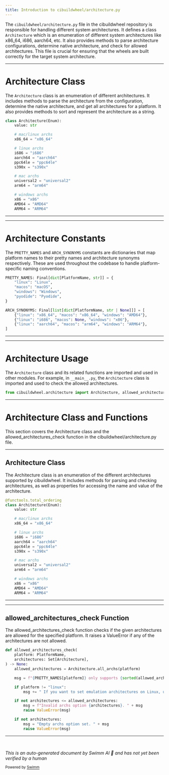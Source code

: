 ```yaml
---
title: Introduction to cibuildwheel/architecture.py
---
```

The `cibuildwheel/architecture.py` file in the cibuildwheel repository is responsible for handling different system architectures. It defines a class `Architecture` which is an enumeration of different system architectures like x86_64, i686, aarch64, etc. It also provides methods to parse architecture configurations, determine native architecture, and check for allowed architectures. This file is crucial for ensuring that the wheels are built correctly for the target system architecture.

<SwmSnippet path="/cibuildwheel/architecture.py" line="29">

---

# Architecture Class

The `Architecture` class is an enumeration of different architectures. It includes methods to parse the architecture from the configuration, determine the native architecture, and get all architectures for a platform. It also provides methods to sort and represent the architecture as a string.

```python
class Architecture(Enum):
    value: str

    # mac/linux archs
    x86_64 = "x86_64"

    # linux archs
    i686 = "i686"
    aarch64 = "aarch64"
    ppc64le = "ppc64le"
    s390x = "s390x"

    # mac archs
    universal2 = "universal2"
    arm64 = "arm64"

    # windows archs
    x86 = "x86"
    AMD64 = "AMD64"
    ARM64 = "ARM64"

```

---

</SwmSnippet>

<SwmSnippet path="/cibuildwheel/architecture.py" line="14">

---

# Architecture Constants

The `PRETTY_NAMES` and `ARCH_SYNONYMS` constants are dictionaries that map platform names to their pretty names and architecture synonyms respectively. These are used throughout the codebase to handle platform-specific naming conventions.

```python
PRETTY_NAMES: Final[dict[PlatformName, str]] = {
    "linux": "Linux",
    "macos": "macOS",
    "windows": "Windows",
    "pyodide": "Pyodide",
}

ARCH_SYNONYMS: Final[list[dict[PlatformName, str | None]]] = [
    {"linux": "x86_64", "macos": "x86_64", "windows": "AMD64"},
    {"linux": "i686", "macos": None, "windows": "x86"},
    {"linux": "aarch64", "macos": "arm64", "windows": "ARM64"},
]
```

---

</SwmSnippet>

<SwmSnippet path="/cibuildwheel/__main__.py" line="25">

---

# Architecture Usage

The `Architecture` class and its related functions are imported and used in other modules. For example, in `__main__.py`, the `Architecture` class is imported and used to check the allowed architectures.

```python
from cibuildwheel.architecture import Architecture, allowed_architectures_check
```

---

</SwmSnippet>

# Architecture Class and Functions

This section covers the Architecture class and the allowed_architectures_check function in the cibuildwheel/architecture.py file.

<SwmSnippet path="/cibuildwheel/architecture.py" line="28">

---

## Architecture Class

The Architecture class is an enumeration of the different architectures supported by cibuildwheel. It includes methods for parsing and checking architectures, as well as properties for accessing the name and value of the architecture.

```python
@functools.total_ordering
class Architecture(Enum):
    value: str

    # mac/linux archs
    x86_64 = "x86_64"

    # linux archs
    i686 = "i686"
    aarch64 = "aarch64"
    ppc64le = "ppc64le"
    s390x = "s390x"

    # mac archs
    universal2 = "universal2"
    arm64 = "arm64"

    # windows archs
    x86 = "x86"
    AMD64 = "AMD64"
    ARM64 = "ARM64"
```

---

</SwmSnippet>

<SwmSnippet path="/cibuildwheel/architecture.py" line="154">

---

## allowed_architectures_check Function

The allowed_architectures_check function checks if the given architectures are allowed for the specified platform. It raises a ValueError if any of the architectures are not allowed.

```python
def allowed_architectures_check(
    platform: PlatformName,
    architectures: Set[Architecture],
) -> None:
    allowed_architectures = Architecture.all_archs(platform)

    msg = f"{PRETTY_NAMES[platform]} only supports {sorted(allowed_architectures)} at the moment."

    if platform != "linux":
        msg += " If you want to set emulation architectures on Linux, use CIBW_ARCHS_LINUX instead."

    if not architectures <= allowed_architectures:
        msg = f"Invalid archs option {architectures}. " + msg
        raise ValueError(msg)

    if not architectures:
        msg = "Empty archs option set. " + msg
        raise ValueError(msg)
```

---

</SwmSnippet>

&nbsp;

*This is an auto-generated document by Swimm AI 🌊 and has not yet been verified by a human*

<SwmMeta version="3.0.0" repo-id="Z2l0aHViJTNBJTNBY2lidWlsZHdoZWVsJTNBJTNBZ2lsYWRuYXZvdA==" repo-name="cibuildwheel" doc-type="overview"><sup>Powered by [Swimm](/)</sup></SwmMeta>
